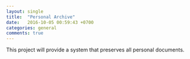 ```yaml
---
layout: single
title:  "Personal Archive"
date:   2016-10-05 00:59:43 +0700
categories: general
comments: true
---
```

This project will provide a system that preserves all personal documents.